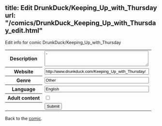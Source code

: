 title: Edit DrunkDuck/Keeping_Up_with_Thursday
url: "/comics/DrunkDuck_Keeping_Up_with_Thursday_edit.html"
---
Edit info for comic DrunkDuck/Keeping_Up_with_Thursday

<form name="comic" action="http://gaepostmail.appspot.com/comic/" method="post">
<table class="comicinfo">
<tr>
<th>Description</th><td><textarea name="description" cols="40" rows="3">-</textarea></td>
</tr>
<tr>
<th>Website</th><td><input type="text" name="url" value="http://www.drunkduck.com/Keeping_Up_with_Thursday/" size="40"/></td>
</tr>
<tr>
<th>Genre</th><td><input type="text" name="genre" value="Other" size="40"/></td>
</tr>
<tr>
<th>Language</th><td><input type="text" name="language" value="English" size="40"/></td>
</tr>
<tr>
<th>Adult content</th><td><input type="checkbox" name="adult" value="adult" /></td>
</tr>
<tr>
<th></th><td>
<input type="hidden" name="comic" value="DrunkDuck_Keeping_Up_with_Thursday" />
<input type="submit" name="submit" value="Submit" />
</td>
</tr>
</table>
</form>

Back to the [comic](DrunkDuck_Keeping_Up_with_Thursday.html).
